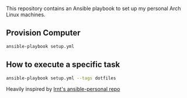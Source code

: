 This repository contains an Ansible playbook to set up my personal Arch Linux
machines.

## Provision Computer

```sh
ansible-playbook setup.yml
```

## How to execute a specific task

```sh
ansible-playbook setup.yml --tags dotfiles

```

Heavily inspired by
[lrnt's ansible-personal repo](https://github.com/lrnt/ansible-personal)
